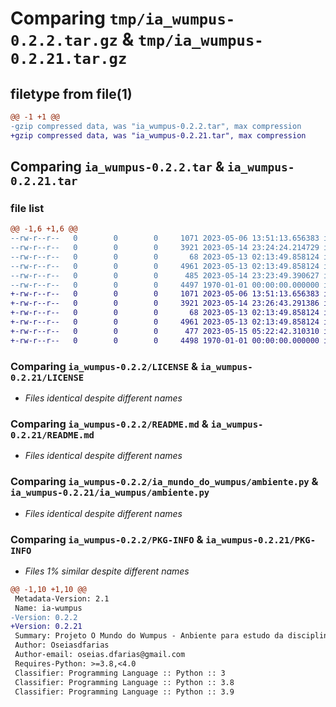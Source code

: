 # Comparing `tmp/ia_wumpus-0.2.2.tar.gz` & `tmp/ia_wumpus-0.2.21.tar.gz`

## filetype from file(1)

```diff
@@ -1 +1 @@
-gzip compressed data, was "ia_wumpus-0.2.2.tar", max compression
+gzip compressed data, was "ia_wumpus-0.2.21.tar", max compression
```

## Comparing `ia_wumpus-0.2.2.tar` & `ia_wumpus-0.2.21.tar`

### file list

```diff
@@ -1,6 +1,6 @@
--rw-r--r--   0        0        0     1071 2023-05-06 13:51:13.656383 ia_wumpus-0.2.2/LICENSE
--rw-r--r--   0        0        0     3921 2023-05-14 23:24:24.214729 ia_wumpus-0.2.2/README.md
--rw-r--r--   0        0        0       68 2023-05-13 02:13:49.858124 ia_wumpus-0.2.2/ia_mundo_do_wumpus/__init__.py
--rw-r--r--   0        0        0     4961 2023-05-13 02:13:49.858124 ia_wumpus-0.2.2/ia_mundo_do_wumpus/ambiente.py
--rw-r--r--   0        0        0      485 2023-05-14 23:23:49.390627 ia_wumpus-0.2.2/pyproject.toml
--rw-r--r--   0        0        0     4497 1970-01-01 00:00:00.000000 ia_wumpus-0.2.2/PKG-INFO
+-rw-r--r--   0        0        0     1071 2023-05-06 13:51:13.656383 ia_wumpus-0.2.21/LICENSE
+-rw-r--r--   0        0        0     3921 2023-05-14 23:26:43.291386 ia_wumpus-0.2.21/README.md
+-rw-r--r--   0        0        0       68 2023-05-13 02:13:49.858124 ia_wumpus-0.2.21/ia_wumpus/__init__.py
+-rw-r--r--   0        0        0     4961 2023-05-13 02:13:49.858124 ia_wumpus-0.2.21/ia_wumpus/ambiente.py
+-rw-r--r--   0        0        0      477 2023-05-15 05:22:42.310310 ia_wumpus-0.2.21/pyproject.toml
+-rw-r--r--   0        0        0     4498 1970-01-01 00:00:00.000000 ia_wumpus-0.2.21/PKG-INFO
```

### Comparing `ia_wumpus-0.2.2/LICENSE` & `ia_wumpus-0.2.21/LICENSE`

 * *Files identical despite different names*

### Comparing `ia_wumpus-0.2.2/README.md` & `ia_wumpus-0.2.21/README.md`

 * *Files identical despite different names*

### Comparing `ia_wumpus-0.2.2/ia_mundo_do_wumpus/ambiente.py` & `ia_wumpus-0.2.21/ia_wumpus/ambiente.py`

 * *Files identical despite different names*

### Comparing `ia_wumpus-0.2.2/PKG-INFO` & `ia_wumpus-0.2.21/PKG-INFO`

 * *Files 1% similar despite different names*

```diff
@@ -1,10 +1,10 @@
 Metadata-Version: 2.1
 Name: ia-wumpus
-Version: 0.2.2
+Version: 0.2.21
 Summary: Projeto O Mundo do Wumpus - Anbiente para estudo da disciplina de Inteligencia Computacional.
 Author: Oseiasdfarias
 Author-email: oseias.dfarias@gmail.com
 Requires-Python: >=3.8,<4.0
 Classifier: Programming Language :: Python :: 3
 Classifier: Programming Language :: Python :: 3.8
 Classifier: Programming Language :: Python :: 3.9
```

